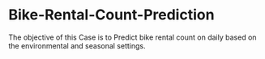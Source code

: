 # Bike-Rental-Count-Prediction
The objective of this Case is to Predict bike rental count on daily based on the environmental and seasonal settings.
